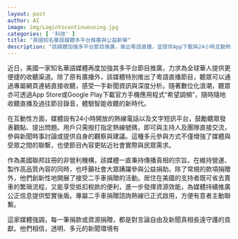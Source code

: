 ```yaml
---
layout: post
author: AI
image: img/Logintocontinueusing.jpg
categories: [ '科技' ]
title: "美國知名華語媒體多平台推廣與公益新舉"
description: "該媒體加強多平台節目推廣，推出粵語直播，並提供App下載與24小時互動熱線，鼓勵聽眾參與及意見交流。作為非營利機構，媒體呼籲社會參與捐款與二手車捐贈，以支持高品質內容與新聞真相傳播，強調言論自由與透明新聞環境的重要性。"
---
```

近日，美國一家知名華語媒體再度加強其多平台節目推廣，力求為全球華人提供更便捷的收聽渠道。除了原有廣播外，該媒體特別推出了粵語直播節目，聽眾可以通過專屬網頁連結直接收聽，感受一手新聞資訊與深度分析。隨著數位化浪潮，聽眾亦可透過App Store或Google Play下載官方手機應用程式“希望調頻”，隨時隨地收聽直播及過往節目錄音，體驗智能收聽的新時代。

在互動性方面，媒體設有24小時開放的熱線電話以及文字短訊平台，鼓勵聽眾發表觀點、提出問題。用戶只需撥打指定熱線號碼，即可與主持人及團隊直接交流，參與新聞時事討論或提供自身的觀察與建議。這種多元參與方式不僅增強了媒體與受眾之間的聯繫，也使節目內容更貼近社會實際與民眾需求。

作為美國聯邦註冊的非營利機構，該媒體一直秉持傳播真相的宗旨。在維持營運、製作高品質內容的同時，也呼籲社會大眾踴躍參與公益捐助。除了常規的款項捐贈外，他們創新性地開展了接受二手車捐贈的活動。居住在美國的支持者既可省去賣車的繁瑣流程，又能享受抵扣稅款的便利，進一步發揮資源效能，為媒體持續推廣公正信息提供堅實後盾。專屬二手車捐贈諮詢熱線已正式啟用，方便有意者主動聯繫。

這家媒體強調，每一筆捐款或資源捐贈，都是對言論自由及新聞真相長遠守護的貢獻。他們相信，透明、多元的新聞環境有